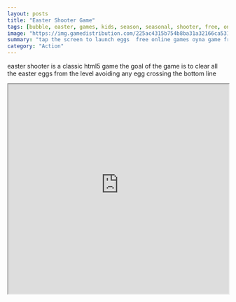 ```yaml
---
layout: posts
title: "Easter Shooter Game"
tags: [bubble, easter, games, kids, season, seasonal, shooter, free, online, games, oyna, game, free, games, play, play, games]
image: "https://img.gamedistribution.com/225ac4315b754b8ba31a32166ca53195.jpg"
summary: "tap the screen to launch eggs  free online games oyna game free games play play games"
category: "Action"
---
```


easter shooter is a classic html5 game the goal of the game is to clear all the easter eggs from the level avoiding any egg crossing the bottom line

<iframe width="100%" height="480px;" src="https://html5.gamedistribution.com/225ac4315b754b8ba31a32166ca53195/"></iframe>